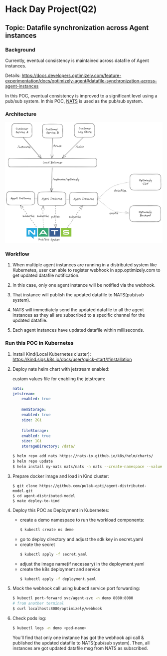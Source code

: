 # Hack Day Project(Q2)

## Topic: Datafile synchronization across Agent instances

### Background

Currently, eventual consistency is maintained across datafile of Agent instances. 

Details: https://docs.developers.optimizely.com/feature-experimentation/docs/optimizely-agent#datafile-synchronization-across-agent-instances

In this POC, eventual consistency is improved to a significant level using a pub/sub system. In this POC, [NATS](https://nats.io/) is used as the pub/sub system.

### Architecture

![arch](/static/arch.png)

### Workflow
1. When multiple agent instances are running in a distributed system like Kubernetes, user can able to register webhook in app.optimizely.com to get updated datafile notification.

2. In this case, only one agent instance will be notified via the webhook.

3. That instance will publish the updated datafile to NATS(pub/sub system).

4. NATS will immediately send the updated datafile to all the agent instances as they all are subscribed to a specific channel for the updated datafile.

5. Each agent instances have updated datafile within milliseconds.

### Run this POC in Kubernetes

1. Install Kind(Local Kubernetes cluster): https://kind.sigs.k8s.io/docs/user/quick-start/#installation

2. Deploy nats helm chart with jetstream enabled:

    custom values file for enabling the jetstream: 

    ```yaml
    nats:
    jetstream:
        enabled: true

        memStorage:
        enabled: true
        size: 2Gi

        fileStorage:
        enabled: true
        size: 1Gi
        storageDirectory: /data/
    ```

    ```bash
    $ helm repo add nats https://nats-io.github.io/k8s/helm/charts/
    $ helm repo update
    $ helm install my-nats nats/nats -n nats --create-namespace --values values.yaml
    ```

3. Prepare docker image and load in Kind cluster:
   ```
   $ git clone https://github.com/pulak-opti/agent-distributed-model.git
   $ cd agent-distributed-model
   $ make deploy-to-kind
   ```

4. Deploy this POC as Deployment in Kubernetes:
   - create a demo namespace to run the workload components:
     ```bash
     $ kubectl create ns deme
     ```
   - go to deploy directory and adjust the sdk key in secret.yaml
   - create the secret
     ```bash
     $ kubectl apply -f secret.yaml
     ```
   - adjust the image name(if necessary) in the deployment.yaml
   - create the k8s deployment and service
     ```bash
     $ kubectl apply -f deployment.yaml
     ```

5. Mock the webhook call using kubectl service port forwarding:
   ```bash
   $ kubectl port-forward svc/agent-svc -n demo 8080:8080
   # from another terminal
   $ curl localhost:8080/optimizely/webhook
   ```

6. Check pods log:
   ```bash
   $ kubectl logs -n demo <pod-name>
   ```
   You'll find that only one instance has got the webhook api call & published the updated datafile to NATS(pub/sub system). Then, all instances are got updated datafile msg from NATS as subscribed.

